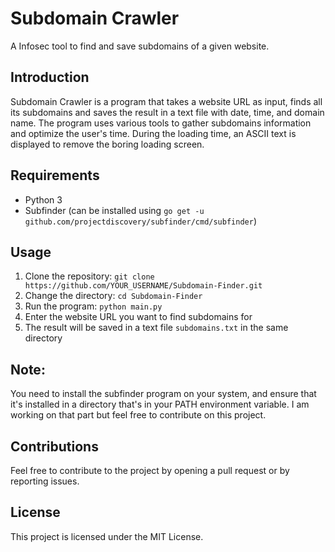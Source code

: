 # Subdomain Crawler
A Infosec tool to find and save subdomains of a given website.

## Introduction
Subdomain Crawler is a program that takes a website URL as input, finds all its subdomains and saves the result in a text file with date, time, and domain name. The program uses various tools to gather subdomains information and optimize the user's time. During the loading time, an ASCII text is displayed to remove the boring loading screen.

## Requirements
- Python 3
- Subfinder (can be installed using `go get -u github.com/projectdiscovery/subfinder/cmd/subfinder`)

## Usage
1. Clone the repository: `git clone https://github.com/YOUR_USERNAME/Subdomain-Finder.git`
2. Change the directory: `cd Subdomain-Finder`
3. Run the program: `python main.py`
4. Enter the website URL you want to find subdomains for
5. The result will be saved in a text file `subdomains.txt` in the same directory

## Note: 
You need to install the subfinder program on your system, and ensure that it's installed in a directory that's in your PATH environment variable. I am working on that part but feel free to contribute on this project.

## Contributions
Feel free to contribute to the project by opening a pull request or by reporting issues.

## License
This project is licensed under the MIT License.
